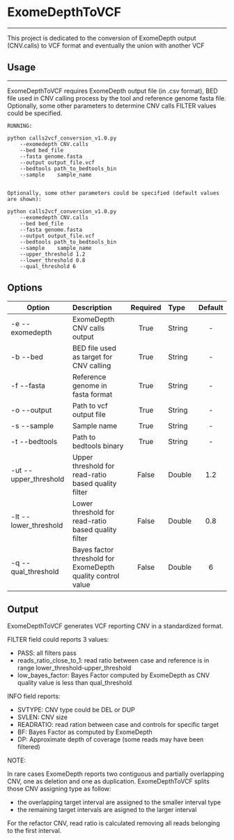 # ExomeDepthToVCF
----
This project is dedicated to the conversion of ExomeDepth output (CNV.calls) to VCF format and eventually the union with another VCF


## Usage
----
ExomeDepthToVCF requires ExomeDepth output file (in .csv format), BED file used in CNV calling process by the tool and reference genome fasta file. Optionally, some other parameters to determine CNV calls FILTER values could be specified. 

    RUNNING:
        
    python calls2vcf_conversion_v1.0.py 
    	--exomedepth CNV.calls 
    	--bed bed_file 
    	--fasta genome.fasta
    	--output output_file.vcf
    	--bedtools path_to_bedtools_bin
    	--sample	sample_name
    
    
    Optionally, some other parameters could be specified (default values are shown):
    
    python calls2vcf_conversion_v1.0.py 
    	--exomedepth CNV.calls 
    	--bed bed_file 
    	--fasta genome.fasta
    	--output output_file.vcf
    	--bedtools path_to_bedtools_bin
    	--sample	sample_name
    	--upper_threshold 1.2
    	--lower_threshold 0.8
    	--qual_threshold 6
    	

## Options

|   Option   |      Description      |  Required | Type | Default |
|-------|:------- |:---------:|:-------|:-------:|
| -e --exomedepth  |  ExomeDepth CNV calls output   | True | String | -  |
| -b --bed              |  BED file used as target for CNV calling                    | True      | String | -       |
| -f --fasta            |  Reference genome in fasta format                           | True      | String | -       |
| -o --output           |  Path to vcf output file                                    | True      | String | -       |
| -s --sample           |  Sample name                                                | True      | String | -       |
| -t --bedtools         |  Path to bedtools binary                                    | True      | String | -       |
| -ut --upper_threshold | Upper threshold for read-ratio based quality filter         | False     | Double | 1.2     |
| -lt --lower_threshold | Lower threshold for read-ratio based quality filter         | False     | Double | 0.8     |
| -q --qual_threshold   | Bayes factor threshold for ExomeDepth quality control value | False     | Double | 6       |


## Output
ExomeDepthToVCF generates VCF reporting CNV in a standardized format. 

FILTER field could reports 3 values:
- PASS: all filters pass
- reads_ratio_close_to_1: read ratio between case and reference is in range lower_threshold-upper_threshold
- low_bayes_factor: Bayes Factor computed by ExomeDepth as CNV quality value is less than qual_threshold

INFO field reports:
- SVTYPE: CNV type could be DEL or DUP
- SVLEN: CNV size
- READRATIO: read ration between case and controls for specific target
- BF: Bayes Factor as computed by ExomeDepth
- DP: Approximate depth of coverage (some reads may have been filtered)

NOTE:

In rare cases ExomeDepth reports two contiguous and partially overlapping CNV, one as deletion and one as duplication. ExomeDepthToVCF splits those CNV assigning type as follow:
- the overlapping target interval are assigned to the smaller interval type
- the remaining target intervals are asigned to the larger interval

For the refactor CNV, read ratio is calculated removing all reads belonging to the first interval. 
